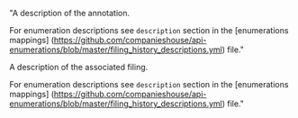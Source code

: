 "A description of the annotation.  
  
For enumeration descriptions see `description` section in the [enumerations mappings] (https://github.com/companieshouse/api-enumerations/blob/master/filing_history_descriptions.yml) file."  
  
  
  
A description of the associated filing.  
  
For enumeration descriptions see `description` section in the [enumerations mappings] (https://github.com/companieshouse/api-enumerations/blob/master/filing_history_descriptions.yml) file."  
  
